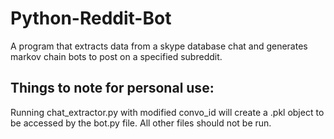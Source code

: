 # Python-Reddit-Bot
A program that extracts data from a skype database chat and generates markov chain bots to post on a specified subreddit.

## Things to note for personal use:
Running chat_extractor.py with modified convo_id will create a .pkl object to be accessed by the bot.py file.
All other files should not be run.